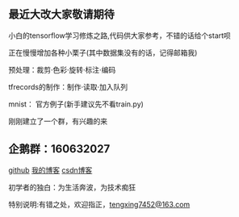 
## 最近大改大家敬请期待

小白的tensorflow学习修炼之路,代码供大家参考，不错的话给个start呗

正在慢慢增加各种小栗子(其中数据集没有的话，记得邮箱我)

预处理：裁剪·色彩·旋转·标注·编码

tfrecords的制作：制作·读取·加入队列

mnist：
官方例子(新手建议先不看train.py)

刚刚建立了一个群，有兴趣的来
## 企鹅群：160632027



[github](http://www.github.com/tengxing "悬停显示")
[我的博客](http://www.blog.yjxxclub.cn "悬停显示")
[csdn博客](http://www.blog.csdn.net/tengxing007"悬停显示")

初学者的独白：为生活奔波，为技术痴狂

特别说明:有错之处，欢迎指正，tengxing7452@163.com
